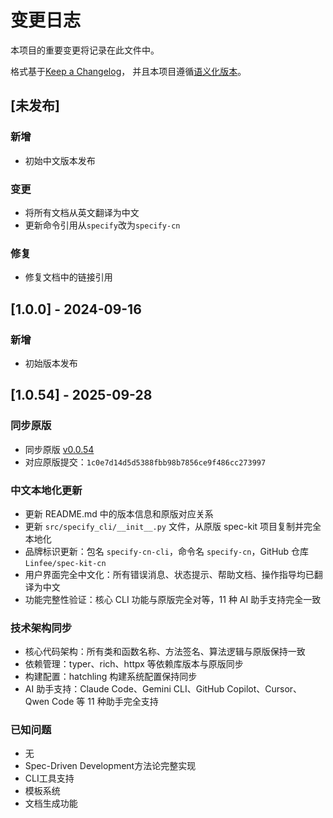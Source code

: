 # 变更日志

本项目的重要变更将记录在此文件中。

格式基于[Keep a Changelog](https://keepachangelog.com/zh-CN/1.0.0/)，
并且本项目遵循[语义化版本](https://semver.org/lang/zh-CN/)。

## [未发布]

### 新增
- 初始中文版本发布

### 变更
- 将所有文档从英文翻译为中文
- 更新命令引用从`specify`改为`specify-cn`

### 修复
- 修复文档中的链接引用

## [1.0.0] - 2024-09-16

### 新增
- 初始版本发布

## [1.0.54] - 2025-09-28

### 同步原版
- 同步原版 [v0.0.54](https://github.com/github/spec-kit/releases/tag/v0.0.54)
- 对应原版提交：`1c0e7d14d5d5388fbb98b7856ce9f486cc273997`

### 中文本地化更新
- 更新 README.md 中的版本信息和原版对应关系
- 更新 `src/specify_cli/__init__.py` 文件，从原版 spec-kit 项目复制并完全本地化
- 品牌标识更新：包名 `specify-cn-cli`，命令名 `specify-cn`，GitHub 仓库 `Linfee/spec-kit-cn`
- 用户界面完全中文化：所有错误消息、状态提示、帮助文档、操作指导均已翻译为中文
- 功能完整性验证：核心 CLI 功能与原版完全对等，11 种 AI 助手支持完全一致

### 技术架构同步
- 核心代码架构：所有类和函数名称、方法签名、算法逻辑与原版保持一致
- 依赖管理：typer、rich、httpx 等依赖库版本与原版同步
- 构建配置：hatchling 构建系统配置保持同步
- AI 助手支持：Claude Code、Gemini CLI、GitHub Copilot、Cursor、Qwen Code 等 11 种助手完全支持

### 已知问题
- 无
- Spec-Driven Development方法论完整实现
- CLI工具支持
- 模板系统
- 文档生成功能

